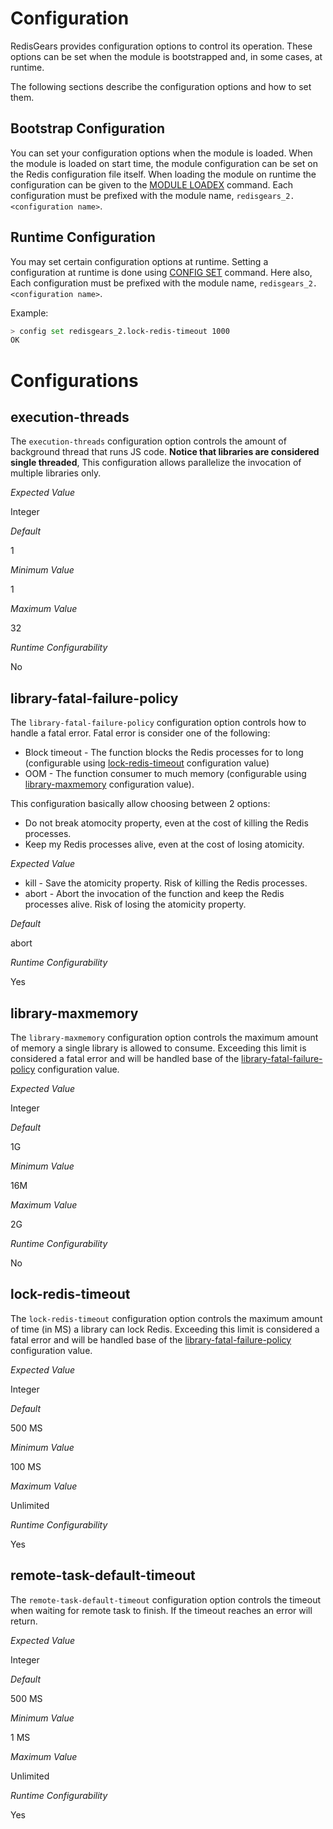 # Configuration

RedisGears provides configuration options to control its operation. These options can be set when the module is bootstrapped and, in some cases, at runtime.

The following sections describe the configuration options and how to set them.

## Bootstrap Configuration

You can set your configuration options when the module is loaded.
When the module is loaded on start time, the module configuration can be set on the Redis configuration file itself. When loading the module on runtime the configuration can be given to the [MODULE LOADEX](https://redis.io/commands/module-loadex/) command. Each configuration must be prefixed with the module name, `redisgears_2.<configuration name>`.

## Runtime Configuration

You may set certain configuration options at runtime. Setting a configuration at runtime is done using [CONFIG SET](https://redis.io/commands/config-set/) command. Here also, Each configuration must be prefixed with the module name, `redisgears_2.<configuration name>`.

Example:

```bash
> config set redisgears_2.lock-redis-timeout 1000
OK
```

# Configurations

## execution-threads

The `execution-threads` configuration option controls the amount of background thread that runs JS code. **Notice that libraries are considered single threaded**, This configuration allows parallelize the invocation of multiple libraries only.

_Expected Value_

Integer

_Default_

1

_Minimum Value_

1

_Maximum Value_

32

_Runtime Configurability_

No

## library-fatal-failure-policy

The `library-fatal-failure-policy` configuration option controls how to handle a fatal error. Fatal error is consider one of the following:

* Block timeout - The function blocks the Redis processes for to long (configurable using [lock-redis-timeout](#lock-redis-timeout) configuration value)
* OOM - The function consumer to much memory (configurable using [library-maxmemory](#library-maxmemory) configuration value).

This configuration basically allow choosing between 2 options:

* Do not break atomocity property, even at the cost of killing the Redis processes.
* Keep my Redis processes alive, even at the cost of losing atomicity.

_Expected Value_

* kill - Save the atomicity property. Risk of killing the Redis processes.
* abort - Abort the invocation of the function and keep the Redis processes alive. Risk of losing the atomicity property.

_Default_

abort

_Runtime Configurability_

Yes

## library-maxmemory

The `library-maxmemory` configuration option controls the maximum amount of memory a single library is allowed to consume. Exceeding this limit is considered a fatal error and will be handled base of the [library-fatal-failure-policy](#library-fatal-failure-policy) configuration value.

_Expected Value_

Integer

_Default_

1G

_Minimum Value_

16M

_Maximum Value_

2G

_Runtime Configurability_

No

## lock-redis-timeout

The `lock-redis-timeout` configuration option controls the maximum amount of time (in MS) a library can lock Redis. Exceeding this limit is considered a fatal error and will be handled base of the [library-fatal-failure-policy](#library-fatal-failure-policy) configuration value.

_Expected Value_

Integer

_Default_

500 MS

_Minimum Value_

100 MS

_Maximum Value_

Unlimited

_Runtime Configurability_

Yes

## remote-task-default-timeout

The `remote-task-default-timeout` configuration option controls the timeout when waiting for remote task to finish. If the timeout reaches an error will return.

_Expected Value_

Integer

_Default_

500 MS

_Minimum Value_

1 MS

_Maximum Value_

Unlimited

_Runtime Configurability_

Yes
